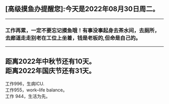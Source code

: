 ## [高级摸鱼办提醒您]:今天是2022年08月30日周二。
---
### 工作再累，一定不要忘记摸鱼哦！有事没事起身去茶水间，去厕所，去廊道走走别老在工位上坐着，钱是老板的,但命是自己的。
---
距离2022年中秋节还有10天。  
距离2022年国庆节还有31天。  
---
工作996，生病ICU.  
工作955，work–life balance。  
工作 944，生活为先。